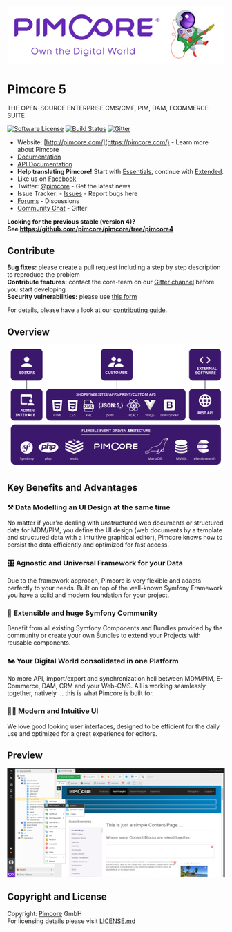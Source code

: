 ![Pimcore - Own the digital World](./doc/Development_Documentation/img/logo-readme.svg)
  
  
# Pimcore 5
THE OPEN-SOURCE ENTERPRISE CMS/CMF, PIM, DAM, ECOMMERCE-SUITE  

[![Software License](https://img.shields.io/badge/license-GPLv3-brightgreen.svg?style=flat)](LICENSE.md)
[![Build Status](https://travis-ci.org/pimcore/pimcore.svg)](https://travis-ci.org/pimcore/pimcore)
[![Gitter](https://img.shields.io/badge/gitter-join%20chat-brightgreen.svg?style=flat)](https://gitter.im/pimcore/pimcore)

* Website: [http://pimcore.com/](https://pimcore.com/) - Learn more about Pimcore
* [Documentation](https://pimcore.com/docs/)
* [API Documentation](https://pimcore.com/docs/api/)
* **Help translating Pimcore!** Start with [Essentials](https://poeditor.com/join/project/VWmZyvFVMH), continue with [Extended](https://poeditor.com/join/project/XliCYYgILb).
* Like us on [Facebook](https://www.facebook.com/pimcore)
* Twitter: [@pimcore](https://twitter.com/pimcore) - Get the latest news
* Issue Tracker: - [Issues](https://github.com/pimcore/pimcore/issues) - Report bugs here
* [Forums](https://talk.pimcore.org/) - Discussions 
* [Community Chat](https://gitter.im/pimcore/pimcore) - Gitter 
   
   
**Looking for the previous stable (version 4)?  
See https://github.com/pimcore/pimcore/tree/pimcore4**

## Contribute  
**Bug fixes:** please create a pull request including a step by step description to reproduce the problem  
**Contribute features:** contact the core-team on our [Gitter channel](https://gitter.im/pimcore/pimcore) before you start developing   
**Security vulnerabilities:** please use [this form](https://pimcorehq.wufoo.com/forms/pimcore-security-report/)
  
For details, please have a look at our [contributing guide](CONTRIBUTING.md).

## Overview
![Technology and Architecture](./doc/Development_Documentation/img/pimcore-technology-architecture.svg)

## Key Benefits and Advantages
### ⚒ Data Modelling an UI Design at the same time 
No matter if your're dealing with unstructured web documents or structured data for MDM/PIM, you define the 
UI design (web documents by a template and structured data with a intuitive graphical editor), Pimcore knows 
how to persist the data efficiently and optimized for fast access.

### 🎛 Agnostic and Universal Framework for your Data
Due to the framework approach, Pimcore is very flexible and adapts perfectly to your needs. Built on top of 
the well-known Symfony Framework you have a solid and modern foundation for your project. 

### 🚀 Extensible and huge Symfony Community
Benefit from all existing Symfony Components and Bundles provided by the community or create your own 
Bundles to extend your Projects with reusable components. 

### 🏍 Your Digital World consolidated in one Platform
No more API, import/export and synchronization hell between MDM/PIM, E-Commerce, DAM, CRM and your Web-CMS. 
All is working seamlessly together, natively ... this is what Pimcore is built for. 

### 🙋‍♀️ Modern and Intuitive UI
We love good looking user interfaces, designed to be efficient for the daily use and optimized for a great
experience for editors. 

## Preview
![Pimcore Admin Interface Screenshot](./doc/Development_Documentation/img/pimcore-screenshot-1.png)

## Copyright and License 
Copyright: [Pimcore](http://www.pimcore.org) GmbH  
For licensing details please visit [LICENSE.md](LICENSE.md) 
  
  

